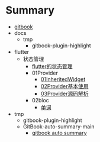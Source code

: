 # Summary

- [gitbook](./README.md)
- docs
  - tmp
    - gitbook-plugin-highlight
- flutter
  - 状态管理
    - [flutter的状态管理](flutter/状态管理/00前言.md)
    - 01Provider
      - [01InheritedWidget](flutter/状态管理/01Provider/01InheritedWidget.md)
      - [02Provider基本使用](flutter/状态管理/01Provider/02Provider基本使用.md)
      - [03Provider源码解析](flutter/状态管理/01Provider/03Provider源码解析.md)
    - 02bloc
      - [单词](flutter/状态管理/02bloc/BLoC.md)
- tmp
  - gitbook-plugin-highlight
  - GitBook-auto-summary-main
    - [gitbook auto summary](tmp/GitBook-auto-summary-main/README.md)
